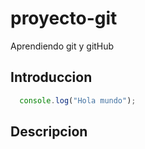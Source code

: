 # proyecto-git
Aprendiendo git y gitHub

## Introduccion

```javascript
  console.log("Hola mundo");
```

## Descripcion
